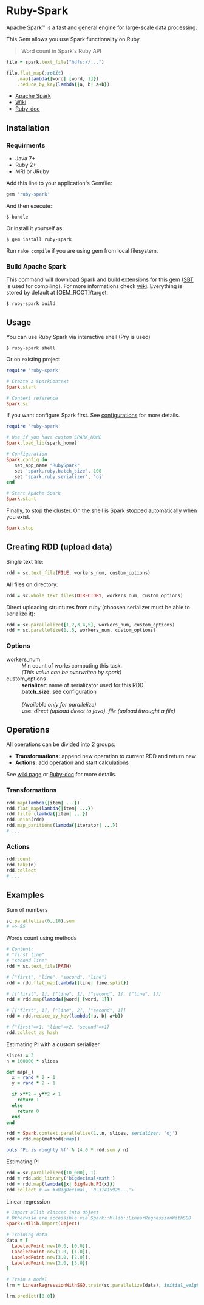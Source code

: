 # Ruby-Spark

Apache Spark™ is a fast and general engine for large-scale data processing.

This Gem allows you use Spark functionality on Ruby.

> Word count in Spark's Ruby API

```ruby
file = spark.text_file("hdfs://...")

file.flat_map(:split)
    .map(lambda{|word| [word, 1]})
    .reduce_by_key(lambda{|a, b| a+b})
```

- [Apache Spark](http://spark.apache.org)
- [Wiki](https://github.com/ondra-m/ruby-spark/wiki)
- [Ruby-doc](http://www.rubydoc.info/github/ondra-m/ruby-spark)

## Installation

### Requirments

- Java 7+
- Ruby 2+
- MRI or JRuby

Add this line to your application's Gemfile:

```ruby
gem 'ruby-spark'
```

And then execute:

```
$ bundle
```

Or install it yourself as:

```
$ gem install ruby-spark
```

Run `rake compile` if you are using gem from local filesystem.

### Build Apache Spark

This command will download Spark and build extensions for this gem ([SBT](ext/spark/build.sbt) is used for compiling). For more informations check [wiki](https://github.com/ondra-m/ruby-spark/wiki/Installation). Everything is stored by default at [GEM_ROOT]/target,

```
$ ruby-spark build
```

## Usage

You can use Ruby Spark via interactive shell (Pry is used)

```
$ ruby-spark shell
```

Or on existing project

```ruby
require 'ruby-spark'

# Create a SparkContext
Spark.start

# Context reference
Spark.sc
```

If you want configure Spark first. See [configurations](https://github.com/ondra-m/ruby-spark/wiki/Configuration) for more details.

```ruby
require 'ruby-spark'

# Use if you have custom SPARK_HOME
Spark.load_lib(spark_home)

# Configuration
Spark.config do
   set_app_name "RubySpark"
   set 'spark.ruby.batch_size', 100
   set 'spark.ruby.serializer', 'oj'
end

# Start Apache Spark
Spark.start
```

Finally, to stop the cluster. On the shell is Spark stopped automatically when you exist.

```ruby
Spark.stop
```



## Creating RDD (upload data)

Single text file:

```ruby
rdd = sc.text_file(FILE, workers_num, custom_options)
```

All files on directory:

```ruby
rdd = sc.whole_text_files(DIRECTORY, workers_num, custom_options)
```

Direct uploading structures from ruby (choosen serializer must be able to serialize it):

```ruby
rdd = sc.parallelize([1,2,3,4,5], workers_num, custom_options)
rdd = sc.parallelize(1..5, workers_num, custom_options)
```

### Options

<dl>
  <dt>workers_num</dt>
  <dd>
    Min count of works computing this task.<br>
    <i>(This value can be overwriten by spark)</i>
  </dd>

  <dt>custom_options</dt>
  <dd>
    <b>serializer</b>: name of serializator used for this RDD<br>
    <b>batch_size</b>: see configuration<br>
    <br>
    <i>(Available only for parallelize)</i><br>
    <b>use</b>: <i>direct (upload direct to java)</i>, <i>file (upload throught a file)</i>
  </dd>
</dl>

## Operations

All operations can be divided into 2 groups:

- **Transformations:** append new operation to current RDD and return new
- **Actions:** add operation and start calculations

See [wiki page](https://github.com/ondra-m/ruby-spark/wiki/RDD) or [Ruby-doc](http://www.rubydoc.info/github/ondra-m/ruby-spark/master/Spark/RDD) for more details.

### Transformations

```ruby
rdd.map(lambda{|item| ...})
rdd.flat_map(lambda{|item| ...})
rdd.filter(lambda{|item| ...})
rdd.union(rdd)
rdd.map_paritions(lambda{|iterator| ...})
# ...
```

### Actions

```ruby
rdd.count
rdd.take(n)
rdd.collect
# ...
```


## Examples

Sum of numbers

```ruby
sc.parallelize(0..10).sum
# => 55
```

Words count using methods

```ruby
# Content:
# "first line"
# "second line"
rdd = sc.text_file(PATH)

# ["first", "line", "second", "line"]
rdd = rdd.flat_map(lambda{|line| line.split})

# [["first", 1], ["line", 1], ["second", 1], ["line", 1]]
rdd = rdd.map(lambda{|word| [word, 1]})

# [["first", 1], ["line", 2], ["second", 1]]
rdd = rdd.reduce_by_key(lambda{|a, b| a+b})

# {"first"=>1, "line"=>2, "second"=>1}
rdd.collect_as_hash
```

Estimating PI with a custom serializer

```ruby
slices = 3
n = 100000 * slices

def map(_)
  x = rand * 2 - 1
  y = rand * 2 - 1

  if x**2 + y**2 < 1
    return 1
  else
    return 0
  end
end

rdd = Spark.context.parallelize(1..n, slices, serializer: 'oj')
rdd = rdd.map(method(:map))

puts 'Pi is roughly %f' % (4.0 * rdd.sum / n)
```

Estimating PI

```ruby
rdd = sc.parallelize([10_000], 1)
rdd = rdd.add_library('bigdecimal/math')
rdd = rdd.map(lambda{|x| BigMath.PI(x)})
rdd.collect # => #<BigDecimal, '0.31415926...'>
```

Linear regression

```ruby
# Import Mllib classes into Object
# Otherwise are accessible via Spark::Mllib::LinearRegressionWithSGD
Spark::Mllib.import(Object)

# Training data
data = [
  LabeledPoint.new(0.0, [0.0]),
  LabeledPoint.new(1.0, [1.0]),
  LabeledPoint.new(3.0, [2.0]),
  LabeledPoint.new(2.0, [3.0])
]

# Train a model
lrm = LinearRegressionWithSGD.train(sc.parallelize(data), initial_weights: [1.0])

lrm.predict([0.0])
```
